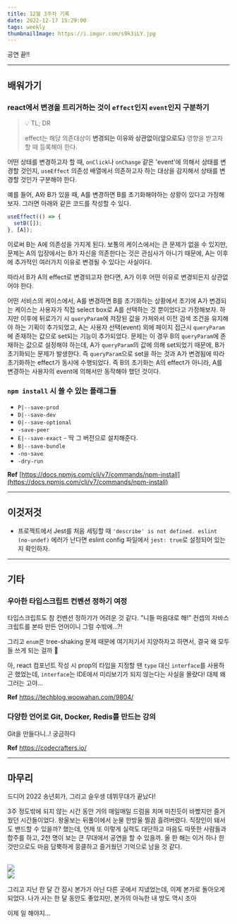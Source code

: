 ```yaml
---
title: 12월 3주차 기록
date: 2022-12-17 15:29:00
tags: weekly
thumbnailImage: https://i.imgur.com/s9k3iLY.jpg
---
```


공연 끝!!

<!-- more -->

---

## 배워가기

### react에서 변경을 트리거하는 것이 `effect`인지 `event`인지 구분하기

> 💡 TL; DR
>
> effect는 해당 의존대상이 **변경되는 이유와 상관없이(앞으로도)** 영향을 받고자 할 때 등록해야 한다.

어떤 상태를 변경하고자 할 때, `onClick`나 `onChange` 같은 'event'에 의해서 상태를 변경할 것인지, `useEffect` 의존성 배열에서 의존하고자 하는 대상을 감지해서 상태를 변경할 것인가 구분해야 한다.

예를 들어, A와 B가 있을 때, A를 변경하면 B를 초기화해야하는 상황이 있다고 가정해보자. 그러면 아래와 같은 코드를 작성할 수 있다.

```jsx
useEffect(() => {
  setB([]);
}, [A]);
```

이로써 B는 A에 의존성을 가지게 된다. 보통의 케이스에서는 큰 문제가 없을 수 있지만, 문제는 A의 입장에서는 B가 자신을 의존한다는 것은 관심사가 아니기 때문에, A는 이후에 추가적인 여러가지 이유로 변경될 수 있다는 사실이다.

따라서 B가 A의 effect로 변경되고자 한다면, A가 이후 어떤 이유로 변경되든지 상관없어야 한다.

어떤 서비스의 케이스에서, A를 변경하면 B를 초기화하는 상황에서 초기에 A가 변경되는 케이스는 사용자가 직접 select box로 A를 선택하는 것 뿐이었다고 가정해보자. 하지만 이후에 뒤로가기 시 `queryParam`에 저장된 값을 가져와서 이전 검색 조건을 유지해야 하는 기획이 추가되었고, A는 사용자 선택(event) 외에 페이지 접근시 `queryParam`에 존재하는 값으로 set되는 기능이 추가되었다. 문제는 이 경우 B의 `queryParam`에 존재하는 값으로 설정해야 하는데, A가 `queryParam`의 값에 의해 set되었기 때문에, B가 초기화되는 문제가 발생한다. 즉 `queryParam`으로 set을 하는 것과 A가 변경됨에 따라 초기화하는 effect가 동시에 수행되었다. 즉 B의 초기화는 A의 effect가 아니라, A를 변경하는 사용자의 event에 의해서만 동작해야 했던 것이다.

### `npm install` 시 쓸 수 있는 플래그들

- `P|--save-prod`
- `D|--save-dev`
- `O|--save-optional`
- `-save-peer`
- `E|--save-exact` - 딱 그 버전으로 설치해준다.
- `B|--save-bundle`
- `-no-save`
- `-dry-run`

**Ref** [https://docs.npmjs.com/cli/v7/commands/npm-install](https://docs.npmjs.com/cli/v7/commands/npm-install)

---

## 이것저것

- 프로젝트에서 Jest를 처음 세팅할 때 `'describe' is not defined. eslint (no-undef)` 에러가 난다면 eslint config 파일에서 `jest: true`로 설정되어 있는지 확인하자.

---

## 기타

### 우아한 타입스크립트 컨벤션 정하기 여정

타입스크립트도 참 컨벤션 정하기가 어려운 것 같다. "니들 마음대로 해!" 컨셉의 자바스크립트를 본따 만든 언어이니 그럴 수밖에...?!

그리고 `enum`은 tree-shaking 문제 때문에 여기저기서 지양하자고 하면서, 결국 왜 모두들 쓰게 되는 걸까 😬

아, react 컴포넌트 작성 시 prop의 타입을 지정할 땐 `type` 대신 `interface`를 사용하곤 했었는데, `interface`는 IDE에서 미리보기가 되지 않는다는 사실을 몰랐다! 대체 왜 그러는 고야...

**Ref** https://techblog.woowahan.com/9804/

### 다양한 언어로 Git, Docker, Redis를 만드는 강의

Git을 만들다니..! 궁금하다

**Ref** <https://codecrafters.io/>

---

## 마무리

드디어 2022 송년회가, 그리고 슬우생 데뷔무대가 끝났다!

3주 정도밖에 되지 않는 시간 동안 거의 매일매일 드럼을 치며 미친듯이 바빴지만 즐거웠던 시간들이었다. 왕울보는 뒤풀이에서 눈물 한방울 찔끔 흘려버렸다. 직장인이 돼서도 밴드할 수 있을까? 했는데, 언제 또 이렇게 실력도 대단하고 마음도 따뜻한 사람들과 합주를 하고, 2천 명이 보는 큰 무대에서 공연을 할 수 있을까. 올 한 해는 이거 하나 한 것만으로도 마음 담뿍하게 뭉클하고 즐거웠던 기억으로 남을 것 같다.

<br />
<img src="02.png"  />
<br />
<img src="01.png"  />

그리고 지난 한 달 간 잠시 본가가 아닌 다른 곳에서 지냈었는데, 이제 본가로 돌아오게 되었다. 나가 사는 한 달 동안도 좋았지만, 본가의 아늑한 내 방도 역시 조아

이제 일 해야지...
